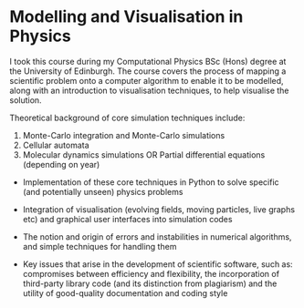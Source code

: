 
# Modelling and Visualisation in Physics
I took this course during my Computational Physics BSc (Hons) degree at the University of Edinburgh. The course covers the process of mapping a scientific problem onto a computer algorithm to enable it to be modelled, along with an introduction to visualisation techniques, to help visualise the solution. 

Theoretical background of core simulation techniques include:
1. Monte-Carlo integration and Monte-Carlo simulations 
2. Cellular automata
3. Molecular dynamics simulations OR Partial differential equations (depending on year) 

* Implementation of these core techniques in Python to solve specific (and potentially unseen) physics problems

* Integration of visualisation (evolving fields, moving particles, live graphs etc) and graphical user interfaces into simulation codes

* The notion and origin of errors and instabilities in numerical algorithms, and simple techniques for handling them

* Key issues that arise in the development of scientific software, such as: compromises between efficiency and flexibility, the incorporation of third-party library code (and its distinction from plagiarism) and the utility of good-quality documentation and coding style
